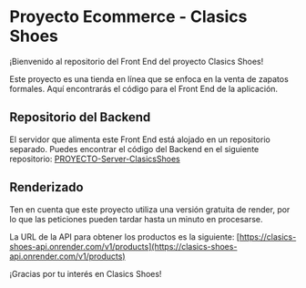 # Proyecto Ecommerce - Clasics Shoes

¡Bienvenido al repositorio del Front End del proyecto Clasics Shoes!

Este proyecto es una tienda en línea que se enfoca en la venta de zapatos formales. Aquí encontrarás el código para el Front End de la aplicación.

## Repositorio del Backend

El servidor que alimenta este Front End está alojado en un repositorio separado. Puedes encontrar el código del Backend en el siguiente repositorio: [PROYECTO-Server-ClasicsShoes](https://github.com/Rafael-RV/PROYECTO-Server-ClasicsShoes)

## Renderizado

Ten en cuenta que este proyecto utiliza una versión gratuita de render, por lo que las peticiones pueden tardar hasta un minuto en procesarse.

La URL de la API para obtener los productos es la siguiente: [https://clasics-shoes-api.onrender.com/v1/products](https://clasics-shoes-api.onrender.com/v1/products)


¡Gracias por tu interés en Clasics Shoes!
